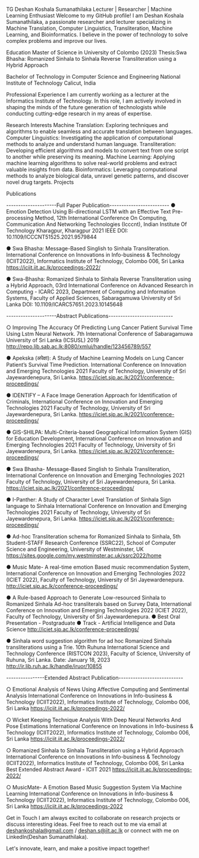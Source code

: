 TG Deshan Koshala Sumanathilaka
Lecturer | Researcher | Machine Learning Enthusiast
Welcome to my GitHub profile! I am Deshan Koshala Sumanathilaka, a passionate researcher and lecturer specializing in Machine Translation, Computer Linguistics, Transliteration, Machine Learning, and Bioinformatics. I believe in the power of technology to solve complex problems and improve our lives.

Education
Master of Science in University of Colombo (2023)
Thesis:Swa Bhasha: Romanized Sinhala to Sinhala Reverse Transliteration using a Hybrid Approach

Bachelor of Technology in Computer Science and Engineering
National Institute of Technology Calicut, India

Professional Experience
I am currently working as a lecturer at the Informatics Institute of Technology. In this role, I am actively involved in shaping the minds of the future generation of technologists while conducting cutting-edge research in my areas of expertise.

Research Interests
Machine Translation: Exploring techniques and algorithms to enable seamless and accurate translation between languages.
Computer Linguistics: Investigating the application of computational methods to analyze and understand human language.
Transliteration: Developing efficient algorithms and models to convert text from one script to another while preserving its meaning.
Machine Learning: Applying machine learning algorithms to solve real-world problems and extract valuable insights from data.
Bioinformatics: Leveraging computational methods to analyze biological data, unravel genetic patterns, and discover novel drug targets.
Projects

Publications

---------------------Full Paper Publication-------------------------
● Emotion Detection Using Bi-directional LSTM with an Effective Text
Pre-processing Method, 12th International Conference On Computing,
Communication And Networking Technologies (Icccnt), Indian Institute Of
Technology Kharagpur, Kharagpur 2021 IEEE
DOI: 10.1109/ICCCNT51525.2021.9579844

● Swa Bhasha: Message-Based Singlish to Sinhala Transliteration.
International Conference on Innovations in Info-business & Technology
(ICIIT2022), Informatics Institute of Technology, Colombo 006, Sri Lanka
https://iciit.iit.ac.lk/proceedings-2022/

● Swa-Bhasha: Romanized Sinhala to Sinhala Reverse Transliteration using a
Hybrid Approach, 03rd International Conference on Advanced Research in
Computing - ICARC 2023, Department of Computing and Information Systems,
Faculty of Applied Sciences, Sabaragamuwa University of Sri Lanka
DOI: 10.1109/ICARC57651.2023.10145648

---------------------Abstract Publications---------------------------

○ Improving The Accuracy Of Predicting Lung Cancer Patient Survival Time
Using Lstm Neural Network.
7th International Conference of Sabaragamuwa University of Sri Lanka
(ICSUSL) 2019
http://repo.lib.sab.ac.lk:8080/xmlui/handle/123456789/557

● Apekska (अपेक्षा): A Study of Machine Learning Models on Lung Cancer
Patient’s Survival Time Prediction. International Conference on Innovation and
Emerging Technologies 2021 Faculty of Technology, University of Sri
Jayewardenepura, Sri Lanka.
https://iciet.sjp.ac.lk/2021/conference-proceedings/

● IDENTIFY – A Face Image Generation Approach for Identification of
Criminals, International Conference on Innovation and Emerging Technologies
2021 Faculty of Technology, University of Sri Jayewardenepura, Sri Lanka.
https://iciet.sjp.ac.lk/2021/conference-proceedings/

● GIS-SHILPA: Multi-Criteria-based Geographical Information System (GIS)
for Education Development, International Conference on Innovation and
Emerging Technologies 2021 Faculty of Technology, University of Sri
Jayewardenepura, Sri Lanka.
https://iciet.sjp.ac.lk/2021/conference-proceedings/

● Swa Bhasha- Message-Based Singlish to Sinhala Transliteration, International
Conference on Innovation and Emerging Technologies 2021 Faculty of
Technology, University of Sri Jayewardenepura, Sri Lanka.
https://iciet.sjp.ac.lk/2021/conference-proceedings/

● I-Panther: A Study of Character Level Translation of Sinhala Sign language
to Sinhala
International Conference on Innovation and Emerging Technologies 2021 Faculty
of Technology, University of Sri Jayewardenepura, Sri Lanka.
https://iciet.sjp.ac.lk/2021/conference-proceedings/

● Ad-hoc Transliteration schema for Romanized Sinhala to Sinhala, 
5th Student-STAFF Research Conference (SSRC22), School of Computer Science
and Engineering, University of Westminster, UK
https://sites.google.com/my.westminster.ac.uk/ssrc2022/home

● Music Mate- A real-time emotion Based music recommendation System,
International Conference on Innovation and Emerging Technologies 2022 (ICIET
2022), Faculty of Technology, University of Sri Jayewardenepura.
http://iciet.sjp.ac.lk/conference-proceedings/

● A Rule-based Approach to Generate Low-resourced Sinhala to Romanized
Sinhala Ad-hoc transliterals based on Survey Data, International Conference
on Innovation and Emerging Technologies 2022 (ICIET 2022), Faculty of
Technology, University of Sri Jayewardenepura.
● Best Oral Presentation - Postgraduate
● Track - Artificial Intelligence and Data Science
http://iciet.sjp.ac.lk/conference-proceedings/

● Sinhala word suggestion algorithm for ad hoc Romanized Sinhala
transliterations using a Trie. 10th Ruhuna International Science and Technology
Conference (RISTCON 2023), Faculty of Science, University of Ruhuna, Sri
Lanka.
Date: January 18, 2023
http://ir.lib.ruh.ac.lk/handle/iruor/10855

----------------Extended Abstract Publication---------------------------

○ Emotional Analysis of News Using Affective Computing and Sentimental
Analysis
International Conference on Innovations in Info-business & Technology
(ICIIT2022), Informatics Institute of Technology, Colombo 006, Sri Lanka
https://iciit.iit.ac.lk/proceedings-2022/

○ Wicket Keeping Technique Analysis With Deep Neural Networks And Pose
Estimations International Conference on Innovations in Info-business &
Technology (ICIIT2022), Informatics Institute of Technology, Colombo 006, Sri
Lanka
https://iciit.iit.ac.lk/proceedings-2022/

○ Romanized Sinhala to Sinhala Transliteration using a Hybrid Approach
International Conference on Innovations in Info-business & Technology
(ICIIT2022), Informatics Institute of Technology, Colombo 006, Sri Lanka
Best Extended Abstract Award - ICIIT 2021
https://iciit.iit.ac.lk/proceedings-2022/

○ MusicMate- A Emotion Based Music Suggestion System Via Machine
Learning
International Conference on Innovations in Info-business & Technology
(ICIIT2022), Informatics Institute of Technology, Colombo 006, Sri Lanka
https://iciit.iit.ac.lk/proceedings-2022



Get in Touch
I am always excited to collaborate on research projects or discuss interesting ideas. Feel free to reach out to me via email at deshankoshala@gmail.com / deshan.s@iit.ac.lk  or connect with me on LinkedIn(Deshan Sumanathilaka).

Let's innovate, learn, and make a positive impact together!
